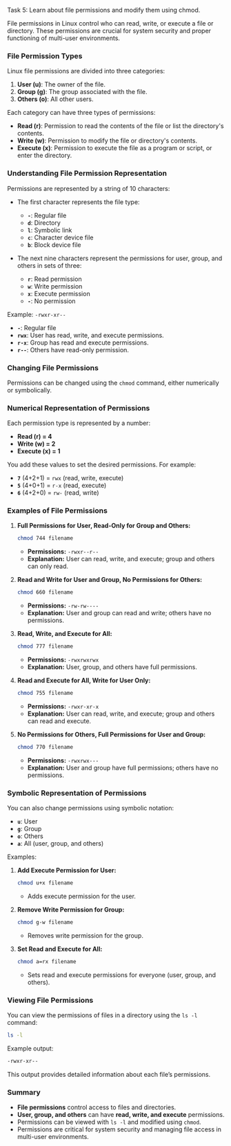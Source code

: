 Task 5: Learn about file permissions and modify them using chmod. 

File permissions in Linux control who can read, write, or execute a file or directory. These permissions are crucial for system security and proper functioning of multi-user environments.

### File Permission Types

Linux file permissions are divided into three categories:
1. **User (u)**: The owner of the file.
2. **Group (g)**: The group associated with the file.
3. **Others (o)**: All other users.

Each category can have three types of permissions:
- **Read (r)**: Permission to read the contents of the file or list the directory's contents.
- **Write (w)**: Permission to modify the file or directory's contents.
- **Execute (x)**: Permission to execute the file as a program or script, or enter the directory.

### Understanding File Permission Representation

Permissions are represented by a string of 10 characters:
- The first character represents the file type:
  - **`-`**: Regular file
  - **`d`**: Directory
  - **`l`**: Symbolic link
  - **`c`**: Character device file
  - **`b`**: Block device file

- The next nine characters represent the permissions for user, group, and others in sets of three:
  - **`r`**: Read permission
  - **`w`**: Write permission
  - **`x`**: Execute permission
  - **`-`**: No permission

Example: `-rwxr-xr--`
- **`-`**: Regular file
- **`rwx`**: User has read, write, and execute permissions.
- **`r-x`**: Group has read and execute permissions.
- **`r--`**: Others have read-only permission.

### Changing File Permissions

Permissions can be changed using the `chmod` command, either numerically or symbolically.

### Numerical Representation of Permissions

Each permission type is represented by a number:
- **Read (r) = 4**
- **Write (w) = 2**
- **Execute (x) = 1**

You add these values to set the desired permissions. For example:
- **`7`** (4+2+1) = `rwx` (read, write, execute)
- **`5`** (4+0+1) = `r-x` (read, execute)
- **`6`** (4+2+0) = `rw-` (read, write)

### Examples of File Permissions

1. **Full Permissions for User, Read-Only for Group and Others:**
   ```bash
   chmod 744 filename
   ```
   - **Permissions:** `-rwxr--r--`
   - **Explanation:** User can read, write, and execute; group and others can only read.

2. **Read and Write for User and Group, No Permissions for Others:**
   ```bash
   chmod 660 filename
   ```
   - **Permissions:** `-rw-rw----`
   - **Explanation:** User and group can read and write; others have no permissions.

3. **Read, Write, and Execute for All:**
   ```bash
   chmod 777 filename
   ```
   - **Permissions:** `-rwxrwxrwx`
   - **Explanation:** User, group, and others have full permissions.

4. **Read and Execute for All, Write for User Only:**
   ```bash
   chmod 755 filename
   ```
   - **Permissions:** `-rwxr-xr-x`
   - **Explanation:** User can read, write, and execute; group and others can read and execute.

5. **No Permissions for Others, Full Permissions for User and Group:**
   ```bash
   chmod 770 filename
   ```
   - **Permissions:** `-rwxrwx---`
   - **Explanation:** User and group have full permissions; others have no permissions.

### Symbolic Representation of Permissions

You can also change permissions using symbolic notation:
- **`u`**: User
- **`g`**: Group
- **`o`**: Others
- **`a`**: All (user, group, and others)

Examples:
1. **Add Execute Permission for User:**
   ```bash
   chmod u+x filename
   ```
   - Adds execute permission for the user.

2. **Remove Write Permission for Group:**
   ```bash
   chmod g-w filename
   ```
   - Removes write permission for the group.

3. **Set Read and Execute for All:**
   ```bash
   chmod a=rx filename
   ```
   - Sets read and execute permissions for everyone (user, group, and others).

### Viewing File Permissions

You can view the permissions of files in a directory using the `ls -l` command:

```bash
ls -l
```

Example output:
```bash
-rwxr-xr--
```

This output provides detailed information about each file’s permissions.

### Summary

- **File permissions** control access to files and directories.
- **User, group, and others** can have **read, write, and execute** permissions.
- Permissions can be viewed with `ls -l` and modified using `chmod`.
- Permissions are critical for system security and managing file access in multi-user environments.
